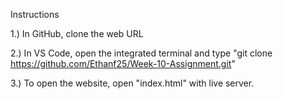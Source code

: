 Instructions

1.) In GitHub, clone the web URL

2.) In VS Code, open the integrated terminal and type "git clone https://github.com/Ethanf25/Week-10-Assignment.git"

3.) To open the website, open "index.html" with live server.
